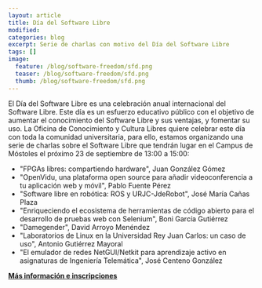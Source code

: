 ```yaml
---
layout: article
title: Día del Software Libre
modified:
categories: blog
excerpt: Serie de charlas con motivo del Día del Software Libre
tags: []
image:
  feature: /blog/software-freedom/sfd.png
  teaser: /blog/software-freedom/sfd.png
  thumb: /blog/software-freedom/sfd.png
---
```


El Día del Software Libre es una celebración anual internacional del Software Libre. Este día es un esfuerzo educativo público con el objetivo de aumentar el conocimiento del Software Libre y sus ventajas, y fomentar su uso. La Oficina de Conocimiento y Cultura Libres quiere celebrar este día con toda la comunidad universitaria, para ello, estamos organizando una serie de charlas sobre el Software Libre que tendrán lugar en el Campus de Móstoles el próximo 23 de septiembre de
13:00 a 15:00:

* "FPGAs libres: compartiendo hardware", Juan González Gómez
* "OpenVidu, una plataforma open source para añadir videoconferencia a tu aplicación web y móvil", Pablo Fuente Pérez
* "Software libre en robótica: ROS y URJC-JdeRobot", José María Cañas Plaza
* "Enriqueciendo el ecosistema de herramientas de código abierto para el desarrollo de pruebas web con Selenium", Boni García Gutiérrez
* "Damegender", David Arroyo Menéndez
* "Laboratorios de Linux en la Universidad Rey Juan Carlos: un caso de uso", Antonio Gutiérrez Mayoral
* "El emulador de redes NetGUI/Netkit para aprendizaje activo en asignaturas de Ingeniería Telemática", José Centeno González

**[Más información e inscripciones](https://eventos.urjc.es/39175/detail/dia-del-software-libre.html)**

  
